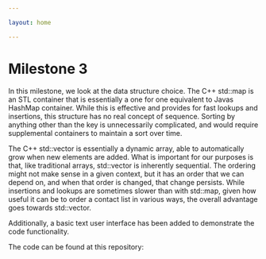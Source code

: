 ```yaml
---

layout: home

---
```


# Milestone 3

In this milestone, we look at the data structure choice. The C++ std::map is an 
STL container that is essentially a one for one equivalent to Javas HashMap 
container. While this is effective and provides for fast lookups and insertions,
this structure has no real concept of sequence. Sorting by anything other than
the key is unnecessarily complicated, and would require supplemental containers
to maintain a sort over time. 

The C++ std::vector is essentially a dynamic array, able to automatically grow
when new elements are added. What is important for our purposes is that, like
traditional arrays, std::vector is inherently sequential. The ordering might not
make sense in a given context, but it has an order that we can depend on, and
when that order is changed, that change persists. While insertions and lookups 
are sometimes slower than with std::map, given how useful it can be to order a 
contact list in various ways, the overall advantage goes towards std::vector. 

Additionally, a basic text user interface has been added to demonstrate the code 
functionality.

The code can be found at this repository:



